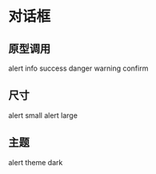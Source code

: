 # 对话框

## 原型调用

<y-button onclick="window.$dialog.alert('alert' )">alert</y-button>
<y-button onclick="window.$dialog.info('info')">info</y-button>
<y-button onclick="window.$dialog.success('success')">success</y-button>
<y-button onclick="window.$dialog.danger('danger')">danger</y-button>
<y-button onclick="window.$dialog.warning('warning')">warning</y-button>
<y-button onclick="window.$dialog.confirm('confirm')">confirm</y-button>

## 尺寸

<y-button onclick="window.$dialog.alert('alert', null, 'small' )">alert small</y-button>
<y-button onclick="window.$dialog.alert('alert', null, 'large' )">alert large</y-button>

## 主题

<y-button onclick="window.$dialog.alert('alert', null, null, 'dark' )">alert theme dark</y-button>

